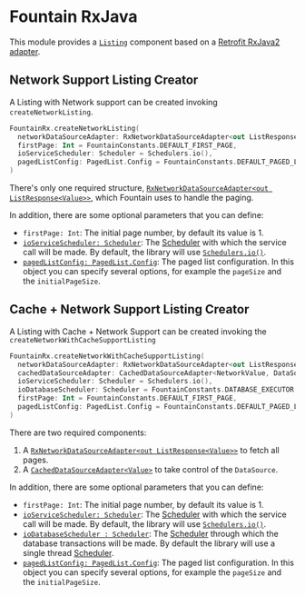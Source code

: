 # Fountain RxJava

This module provides a [`Listing`] component based on a [Retrofit RxJava2 adapter](https://github.com/square/retrofit/tree/master/retrofit-adapters/rxjava2).

## Network Support Listing Creator

A Listing with Network support can be created invoking `createNetworkListing`.
```kotlin
FountainRx.createNetworkListing(
  networkDataSourceAdapter: RxNetworkDataSourceAdapter<out ListResponse<NetworkValue>>,
  firstPage: Int = FountainConstants.DEFAULT_FIRST_PAGE,
  ioServiceScheduler: Scheduler = Schedulers.io(),
  pagedListConfig: PagedList.Config = FountainConstants.DEFAULT_PAGED_LIST_CONFIG
)
```

There's only one required structure, [`RxNetworkDataSourceAdapter<out ListResponse<Value>>`](RxNetworkDataSourceAdapter.md), which Fountain uses to handle the paging.

In addition, there are some optional parameters that you can define:
- `firstPage: Int`: The initial page number, by default its value is 1.
- [`ioServiceScheduler: Scheduler`](http://reactivex.io/documentation/scheduler.html): The [Scheduler] with which the service call will be made. By default, the library will use [`Schedulers.io()`].
- [`pagedListConfig: PagedList.Config`](https://developer.android.com/reference/android/arch/paging/PagedList.Config): The paged list configuration.
In this object you can specify several options, for example the `pageSize` and the `initialPageSize`. 


## Cache + Network Support Listing Creator

A Listing with Cache + Network Support can be created invoking the `createNetworkWithCacheSupportListing`

```kotlin
FountainRx.createNetworkWithCacheSupportListing(
  networkDataSourceAdapter: RxNetworkDataSourceAdapter<out ListResponse<out NetworkValue>>,
  cachedDataSourceAdapter: CachedDataSourceAdapter<NetworkValue, DataSourceValue>,
  ioServiceScheduler: Scheduler = Schedulers.io(),
  ioDatabaseScheduler: Scheduler = FountainConstants.DATABASE_EXECUTOR.toScheduler(),
  firstPage: Int = FountainConstants.DEFAULT_FIRST_PAGE,
  pagedListConfig: PagedList.Config = FountainConstants.DEFAULT_PAGED_LIST_CONFIG
)
```

There are two required components:

1. A [`RxNetworkDataSourceAdapter<out ListResponse<Value>>`](RxNetworkDataSourceAdapter.md) to fetch all pages.
1. A [`CachedDataSourceAdapter<Value>`](CachedDataSourceAdapter.md) to take control of the `DataSource`.

In addition, there are some optional parameters that you can define:
- `firstPage: Int`: The initial page number, by default its value is 1.
- [`ioServiceScheduler: Scheduler`](http://reactivex.io/documentation/scheduler.html): The [Scheduler] with which the service call will be made. By default, the library will use [`Schedulers.io()`].
- [`ioDatabaseScheduler : Scheduler`](http://reactivex.io/documentation/scheduler.html): The [Scheduler] through which the database transactions will be made. By default the library will use a single thread [Scheduler].
- [`pagedListConfig: PagedList.Config`](https://developer.android.com/reference/android/arch/paging/PagedList.Config): The paged list configuration.
In this object you can specify several options, for example the `pageSize` and the `initialPageSize`. 

[`Listing`]: Listing.md
[Scheduler]: http://reactivex.io/documentation/scheduler.html
[`Schedulers.io()`]: http://reactivex.io/RxJava/javadoc/rx/schedulers/Schedulers.html#io--
